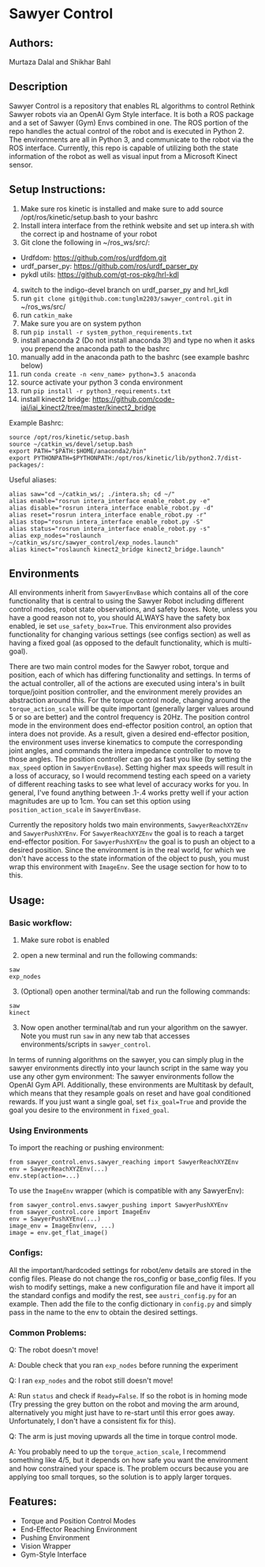 # Sawyer Control
## Authors:
Murtaza Dalal and Shikhar Bahl 
## Description
Sawyer Control is a repository that enables RL algorithms to control Rethink Sawyer robots via an OpenAI Gym Style interface. It is both a ROS package and a set of Sawyer (Gym) Envs combined in one. The ROS portion of the repo handles the actual control of the robot and is executed in Python 2. The environments are all in Python 3, and communicate to the robot via the ROS interface. Currently, this repo is capable of utilizing both the state information of the robot as well as visual input from a Microsoft Kinect sensor. 

## Setup Instructions:
1. Make sure ros kinetic is installed and make sure to add source /opt/ros/kinetic/setup.bash to your bashrc
2. Install intera interface from the rethink website and set up intera.sh with the correct ip and hostname of your robot
3. Git clone the following in ~/ros_ws/src/:
* Urdfdom: https://github.com/ros/urdfdom.git
* urdf_parser_py: https://github.com/ros/urdf_parser_py
* pykdl utils: https://github.com/gt-ros-pkg/hrl-kdl
4. switch to the indigo-devel branch on urdf_parser_py and hrl_kdl
5. run `git clone git@github.com:tunglm2203/sawyer_control.git` in ~/ros_ws/src/
6. run `catkin_make`
7. Make sure you are on system python
8. run `pip install -r system_python_requirements.txt`
9. install anaconda 2 (Do not install anaconda 3!) and type no when it asks you prepend the anaconda path to the bashrc
10. manually add in the anaconda path to the bashrc (see example bashrc below)
11. run `conda create -n <env_name> python=3.5 anaconda`
12. source activate your python 3 conda environment
13. run `pip install -r python3_requirements.txt`
14. install kinect2 bridge: https://github.com/code-iai/iai_kinect2/tree/master/kinect2_bridge

Example Bashrc:
```
source /opt/ros/kinetic/setup.bash
source ~/catkin_ws/devel/setup.bash
export PATH="$PATH:$HOME/anaconda2/bin"
export PYTHONPATH=$PYTHONPATH:/opt/ros/kinetic/lib/python2.7/dist-packages/:
```
Useful aliases:
```
alias saw="cd ~/catkin_ws/; ./intera.sh; cd ~/"
alias enable="rosrun intera_interface enable_robot.py -e"
alias disable="rosrun intera_interface enable_robot.py -d"
alias reset="rosrun intera_interface enable_robot.py -r"
alias stop="rosrun intera_interface enable_robot.py -S"
alias status="rosrun intera_interface enable_robot.py -s"
alias exp_nodes="roslaunch ~/catkin_ws/src/sawyer_control/exp_nodes.launch"
alias kinect="roslaunch kinect2_bridge kinect2_bridge.launch"
```

## Environments
All environments inherit from `SawyerEnvBase` which contains all of the core functionality that is central to using the Sawyer Robot including different control modes, robot state observations, and safety boxes. Note, unless you have a good reason not to, you should ALWAYS have the safety box enabled, ie set `use_safety_box=True`. This environment also provides functionality for changing various settings (see configs section) as well as having a fixed goal (as opposed to the default functionality, which is multi-goal). 

There are two main control modes for the Sawyer robot, torque and position, each of which has differing functionality and settings. In terms of the actual controller, all of the actions are executed using intera's in built torque/joint position controller, and the environment merely provides an abstraction around this. For the torque control mode, changing around the `torque_action_scale` will be quite important (generally larger values around 5 or so are better) and the control frequency is 20Hz. The position control mode in the environment does end-effector position control, an option that intera does not provide. As a result, given a desired end-effector position, the environment uses inverse kinematics to compute the corresponding joint angles, and commands the intera impedance controller to move to those angles. The position controller can go as fast you like (by setting the `max_speed` option in `SawyerEnvBase`). Setting higher max speeds will result in a loss of accuracy, so I would recommend testing each speed on a variety of different reaching tasks to see what level of accuracy works for you. In general, I've found anything between .1-.4 works pretty well if your action magnitudes are up to 1cm. You can set this option using `position_action_scale` in `SawyerEnvBase`. 

Currently the repository holds two main environments, `SawyerReachXYZEnv` and `SawyerPushXYEnv`. For `SawyerReachXYZEnv` the goal is to reach a target end-effector position. For `SawyerPushXYEnv` the goal is to push an object to a desired position. Since the environment is in the real world, for which we don't have access to the state information of the object to push, you must wrap this environment with `ImageEnv`. See the usage section for how to to this.

## Usage:

### Basic workflow:

1. Make sure robot is enabled

2. open a new terminal and run the following commands:
``` 
saw
exp_nodes 
``` 
3. (Optional) open another terminal/tab and run the following commands:
```
saw 
kinect
```
3. Now open another terminal/tab and run your algorithm on the sawyer. Note you must run `saw` in any new tab that accesses environments/scripts in `sawyer_control`. 

In terms of running algorithms on the sawyer, you can simply plug in the sawyer environments directly into your launch script in the same way you use any other gym environment: The sawyer environments follow the OpenAI Gym API. Additionally, these environments are Multitask by default, which means that they resample goals on reset and have goal conditioned rewards. If you just want a single goal, set `fix_goal=True` and provide the goal you desire to the environment in `fixed_goal`.  

### Using Environments

To import the reaching or pushing environment:

```
from sawyer_control.envs.sawyer_reaching import SawyerReachXYZEnv
env = SawyerReachXYZEnv(...)
env.step(action=...)
```

To use the `ImageEnv` wrapper (which is compatible with any SawyerEnv):
```
from sawyer_control.envs.sawyer_pushing import SawyerPushXYEnv
from sawyer_control.core import ImageEnv
env = SawyerPushXYEnv(...)
image_env = ImageEnv(env, ...)
image = env.get_flat_image()
```

### Configs:
All the important/hardcoded settings for robot/env details are stored in the config files. Please do not change the ros_config or base_config files. If you wish to modify settings, make a new configuration file and have it import all the standard configs and modify the rest, see `austri_config.py` for an example. Then add the file to the config dictionary in `config.py` and simply pass in the name to the env to obtain the desired settings. 

### Common Problems:
Q: The robot doesn't move!

A: Double check that you ran `exp_nodes` before running the experiment

Q: I ran `exp_nodes` and the robot still doesn't move!

A: Run `status` and check if `Ready=False`. If so the robot is in homing mode (Try pressing the grey button on the robot and moving the arm around, alternatively you might just have to re-start until this error goes away. Unfortunately, I don't have a consistent fix for this). 

Q: The arm is just moving upwards all the time in torque control mode. 

A: You probably need to up the `torque_action_scale`, I recommend something like 4/5, but it depends on how safe you want the environment and how constrained your space is. The problem occurs because you are applying too small torques, so the solution is to apply larger torques. 


## Features:
* Torque and Position Control Modes
* End-Effector Reaching Environment
* Pushing Environment
* Vision Wrapper 
* Gym-Style Interface 
